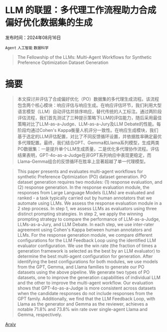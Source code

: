 # LLM 的联盟：多代理工作流程助力合成偏好优化数据集的生成

发布时间：2024年08月16日

`Agent` `人工智能` `数据科学`

> The Fellowship of the LLMs: Multi-Agent Workflows for Synthetic Preference Optimization Dataset Generation

# 摘要

> 本文探讨并评估了合成偏好优化（PO）数据集的多代理生成流程。该流程包含两个核心模块：响应评估与响应生成。在响应评估环节，我们利用大型语言模型（LLM）自动评估并排序响应，替代传统的人工标注。通过两阶段评估流程，我们首先测试了三种提示策略下LLM的评估能力，随后采用最佳策略对比了LLM-as-a-Judge、LLM-as-a-Jury及LLM Debate的性能。每阶段均通过Cohen's Kappa衡量人机评分一致性。在响应生成模块，我们基于选定的LLM评估配置，对比了不同反馈循环设置，并依据胜率确定最优多代理配置。最终，我们结合GPT、Gemma和Llama系列模型，生成两类PO数据集：一是提升单个LLM生成质量，二是优化多代理协作流程。评估结果表明，GPT-4o-as-a-Judge在非GPT系列响应中表现更稳定，而Llama-Gemma组合的反馈循环在胜率上显著超越了单一代理模型。

> This paper presents and evaluates multi-agent workflows for synthetic Preference Optimization (PO) dataset generation. PO dataset generation requires two modules: (1) response evaluation, and (2) response generation. In the response evaluation module, the responses from Large Language Models (LLMs) are evaluated and ranked - a task typically carried out by human annotators that we automate using LLMs. We assess the response evaluation module in a 2 step process. In step 1, we assess LLMs as evaluators using three distinct prompting strategies. In step 2, we apply the winning prompting strategy to compare the performance of LLM-as-a-Judge, LLMs-as-a-Jury, and LLM Debate. In each step, we use inter-rater agreement using Cohen's Kappa between human annotators and LLMs. For the response generation module, we compare different configurations for the LLM Feedback Loop using the identified LLM evaluator configuration. We use the win rate (the fraction of times a generation framework is selected as the best by an LLM evaluator) to determine the best multi-agent configuration for generation. After identifying the best configurations for both modules, we use models from the GPT, Gemma, and Llama families to generate our PO datasets using the above pipeline. We generate two types of PO datasets, one to improve the generation capabilities of individual LLM and the other to improve the multi-agent workflow. Our evaluation shows that GPT-4o-as-a-Judge is more consistent across datasets when the candidate responses do not include responses from the GPT family. Additionally, we find that the LLM Feedback Loop, with Llama as the generator and Gemma as the reviewer, achieves a notable 71.8% and 73.8% win rate over single-agent Llama and Gemma, respectively.

[Arxiv](https://arxiv.org/abs/2408.08688)